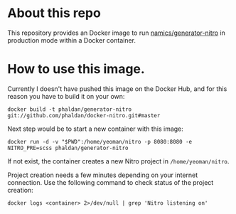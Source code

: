 # About this repo

This repository provides an Docker image to run [namics/generator-nitro](https://github.com/namics/generator-nitro) in production mode within a Docker container.

# How to use this image.

Currently I doesn't have pushed this image on the Docker Hub, and for this reason you have to build it on your own:
```
docker build -t phaldan/generator-nitro git://github.com/phaldan/docker-nitro.git#master
```

Next step would be to start a new container with this image:
```
docker run -d -v "$PWD":/home/yeoman/nitro -p 8080:8080 -e NITRO_PRE=scss phaldan/generator-nitro
```

If not exist, the container creates a new Nitro project in `/home/yeoman/nitro`.

Project creation needs a few minutes depending on your internet connection.
Use the following command to check status of the project creation:

```
docker logs <container> 2>/dev/null | grep 'Nitro listening on'
```
